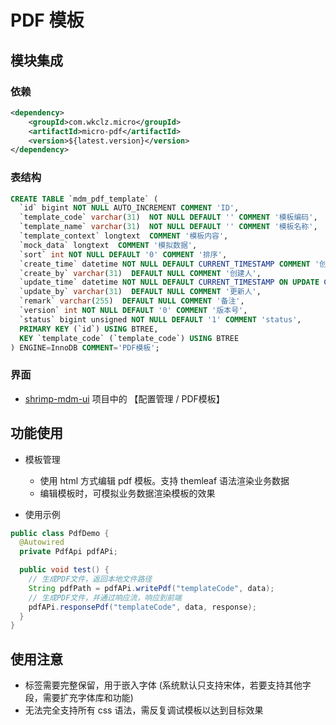 # PDF 模板

## 模块集成

### 依赖
```xml
<dependency>
    <groupId>com.wkclz.micro</groupId>
    <artifactId>micro-pdf</artifactId>
    <version>${latest.version}</version>
</dependency>
```

### 表结构

```sql
CREATE TABLE `mdm_pdf_template` (
  `id` bigint NOT NULL AUTO_INCREMENT COMMENT 'ID',
  `template_code` varchar(31)  NOT NULL DEFAULT '' COMMENT '模板编码',
  `template_name` varchar(31)  NOT NULL DEFAULT '' COMMENT '模板名称',
  `template_context` longtext  COMMENT '模板内容',
  `mock_data` longtext  COMMENT '模拟数据',
  `sort` int NOT NULL DEFAULT '0' COMMENT '排序',
  `create_time` datetime NOT NULL DEFAULT CURRENT_TIMESTAMP COMMENT '创建时间',
  `create_by` varchar(31)  DEFAULT NULL COMMENT '创建人',
  `update_time` datetime NOT NULL DEFAULT CURRENT_TIMESTAMP ON UPDATE CURRENT_TIMESTAMP COMMENT '更新时间',
  `update_by` varchar(31)  DEFAULT NULL COMMENT '更新人',
  `remark` varchar(255)  DEFAULT NULL COMMENT '备注',
  `version` int NOT NULL DEFAULT '0' COMMENT '版本号',
  `status` bigint unsigned NOT NULL DEFAULT '1' COMMENT 'status',
  PRIMARY KEY (`id`) USING BTREE,
  KEY `template_code` (`template_code`) USING BTREE
) ENGINE=InnoDB COMMENT='PDF模板';
```

### 界面

- [shrimp-mdm-ui](https://github.com/shrimp-cloud/shrimp-mdm-ui) 项目中的 【配置管理 / PDF模板】



## 功能使用


- 模板管理
  - 使用 html 方式编辑 pdf 模板。支持 themleaf 语法渲染业务数据
  - 编辑模板时，可模拟业务数据渲染模板的效果


- 使用示例

```java
public class PdfDemo {
  @Autowired
  private PdfApi pdfAPi;

  public void test() {
    // 生成PDF文件，返回本地文件路径
    String pdfPath = pdfAPi.writePdf("templateCode", data);
    // 生成PDF文件，并通过响应流，响应到前端
    pdfAPi.responsePdf("templateCode", data, response);
  }
}
```

## 使用注意

- <body>标签需要完整保留，用于嵌入字体 (系统默认只支持宋体，若要支持其他字段，需要扩充字体库和功能)
- 无法完全支持所有  css 语法，需反复调试模板以达到目标效果
